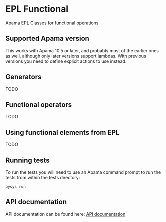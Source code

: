 # EPL Functional
Apama EPL Classes for functional operations

## Supported Apama version

This works with Apama 10.5 or later, and probably most of the earlier ones as well, although only later versions support lambdas. With previous versions you need to define explicit actions to use instead.

## Generators

TODO

## Functional operators

TODO

## Using functional elements from EPL

TODO

## Running tests

To run the tests you will need to use an Apama command prompt to run the tests from within the tests directory:

    pysys run

## API documentation

API documentation can be found here: [API documentation](https://mjj29.github.io/apama-epl-functional/)
